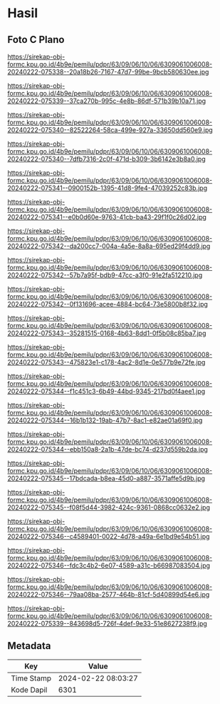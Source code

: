 # Hasil

## Foto C Plano

https://sirekap-obj-formc.kpu.go.id/4b9e/pemilu/pdpr/63/09/06/10/06/6309061006008-20240222-075338--20a18b26-7167-47d7-99be-9bcb580630ee.jpg

https://sirekap-obj-formc.kpu.go.id/4b9e/pemilu/pdpr/63/09/06/10/06/6309061006008-20240222-075339--37ca270b-995c-4e8b-86df-571b39b10a71.jpg

https://sirekap-obj-formc.kpu.go.id/4b9e/pemilu/pdpr/63/09/06/10/06/6309061006008-20240222-075340--82522264-58ca-499e-927a-33650dd560e9.jpg

https://sirekap-obj-formc.kpu.go.id/4b9e/pemilu/pdpr/63/09/06/10/06/6309061006008-20240222-075340--7dfb7316-2c0f-471d-b309-3b6142e3b8a0.jpg

https://sirekap-obj-formc.kpu.go.id/4b9e/pemilu/pdpr/63/09/06/10/06/6309061006008-20240222-075341--0900152b-1395-41d8-9fe4-47039252c83b.jpg

https://sirekap-obj-formc.kpu.go.id/4b9e/pemilu/pdpr/63/09/06/10/06/6309061006008-20240222-075341--e0b0d60e-9763-41cb-ba43-29f1f0c26d02.jpg

https://sirekap-obj-formc.kpu.go.id/4b9e/pemilu/pdpr/63/09/06/10/06/6309061006008-20240222-075342--da200cc7-004a-4a5e-8a8a-695ed29f4dd9.jpg

https://sirekap-obj-formc.kpu.go.id/4b9e/pemilu/pdpr/63/09/06/10/06/6309061006008-20240222-075342--57b7a95f-bdb9-47cc-a3f0-91e2fa512210.jpg

https://sirekap-obj-formc.kpu.go.id/4b9e/pemilu/pdpr/63/09/06/10/06/6309061006008-20240222-075342--0f131696-acee-4884-bc64-73e5800b8f32.jpg

https://sirekap-obj-formc.kpu.go.id/4b9e/pemilu/pdpr/63/09/06/10/06/6309061006008-20240222-075343--35281515-0168-4b63-8dd1-0f5b08c85ba7.jpg

https://sirekap-obj-formc.kpu.go.id/4b9e/pemilu/pdpr/63/09/06/10/06/6309061006008-20240222-075343--475823e1-c178-4ac2-8d1e-0e577b9e72fe.jpg

https://sirekap-obj-formc.kpu.go.id/4b9e/pemilu/pdpr/63/09/06/10/06/6309061006008-20240222-075344--f1c451c3-6b49-44bd-9345-217bd0f4aee1.jpg

https://sirekap-obj-formc.kpu.go.id/4b9e/pemilu/pdpr/63/09/06/10/06/6309061006008-20240222-075344--16b1b132-19ab-47b7-8ac1-e82ae01a69f0.jpg

https://sirekap-obj-formc.kpu.go.id/4b9e/pemilu/pdpr/63/09/06/10/06/6309061006008-20240222-075344--ebb150a8-2a1b-47de-bc74-d237d559b2da.jpg

https://sirekap-obj-formc.kpu.go.id/4b9e/pemilu/pdpr/63/09/06/10/06/6309061006008-20240222-075345--17bdcada-b8ea-45d0-a887-3571affe5d9b.jpg

https://sirekap-obj-formc.kpu.go.id/4b9e/pemilu/pdpr/63/09/06/10/06/6309061006008-20240222-075345--f08f5d44-3982-424c-9361-0868cc0632e2.jpg

https://sirekap-obj-formc.kpu.go.id/4b9e/pemilu/pdpr/63/09/06/10/06/6309061006008-20240222-075346--c4589401-0022-4d78-a49a-6e1bd9e54b51.jpg

https://sirekap-obj-formc.kpu.go.id/4b9e/pemilu/pdpr/63/09/06/10/06/6309061006008-20240222-075346--fdc3c4b2-6e07-4589-a31c-b66987083504.jpg

https://sirekap-obj-formc.kpu.go.id/4b9e/pemilu/pdpr/63/09/06/10/06/6309061006008-20240222-075346--79aa08ba-2577-464b-81cf-5d40899d54e6.jpg

https://sirekap-obj-formc.kpu.go.id/4b9e/pemilu/pdpr/63/09/06/10/06/6309061006008-20240222-075339--843698d5-726f-4def-9e33-51e8627238f9.jpg


## Metadata

| Key        | Value               |
| ---------- | ------------------- |
| Time Stamp | 2024-02-22 08:03:27 |
| Kode Dapil | 6301                |



